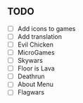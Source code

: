 ## TODO
- [ ] Add icons to games
- [ ] Add translation
- [ ] Evil Chicken
- [ ] MicroGames
- [ ] Skywars
- [ ] Floor is Lava
- [ ] Deathrun
- [ ] About Menu
- [ ] Flagwars
